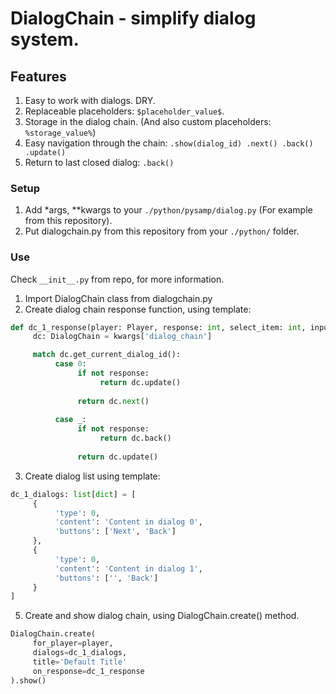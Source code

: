# DialogChain - simplify dialog system.

## Features
1. Easy to work with dialogs. DRY.
2. Replaceable placeholders: `$placeholder_value$`.
3. Storage in the dialog chain. (And also custom placeholders: `%storage_value%`)
4. Easy navigation through the chain: `.show(dialog_id) .next() .back() .update()`
5. Return to last closed dialog: `.back()`

### Setup
1. Add *args, **kwargs to your `./python/pysamp/dialog.py` (For example from this repository).
2. Put dialogchain.py from this repository from your `./python/` folder.

### Use
Check `__init__.py` from repo, for more information.

1. Import DialogChain class from dialogchain.py
2. Create dialog chain response function, using template:
```py
def dc_1_response(player: Player, response: int, select_item: int, input_text: str, *args, **kwargs):
     dc: DialogChain = kwargs['dialog_chain']

     match dc.get_current_dialog_id():
          case 0:
               if not response:
                    return dc.update()
     
               return dc.next()
     
          case _:
               if not response:
                    return dc.back()
          
               return dc.update()
```
3. Create dialog list using template:
```py
dc_1_dialogs: list[dict] = [
     {
          'type': 0,
          'content': 'Content in dialog 0',
          'buttons': ['Next', 'Back']
     },
     {
          'type': 0,
          'content': 'Content in dialog 1',
          'buttons': ['', 'Back']
     }
]
```
5. Create and show dialog chain, using DialogChain.create() method.
```py
DialogChain.create(
     for_player=player,
     dialogs=dc_1_dialogs,
     title='Default Title'
     on_response=dc_1_response
).show()
```
